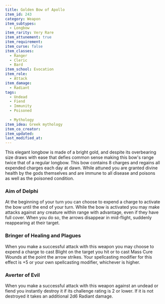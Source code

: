 ```yaml
---
title: Golden Bow of Apollo
item_id: 243
category: Weapon
item_subtypes:
  - Longbow
item_rarity: Very Rare
item_attunement: true
item_requirement:
item_curse: false
item_classes:
  - Ranger
  - Cleric
  - Bard
item_school: Evocation
item_role:
  - Attack
item_damage:
  - Radiant
tags:
  - Undead
  - Fiend
  - Immunity
  - Poisoned
  
  - Mythology
item_idea: Greek mythology
item_co_creator:
item_updated:
last_modified_at:
---
```


This elegant longbow is made of a bright gold, and despite its overbearing size draws with ease that defies common sense making this bow's range twice that of a regular longbow. This bow contains 8 charges and regains all expended charges each day at dawn.
While attuned you are granted divine health by the gods themselves and are immune to all disease and poisons as well as the poisoned condition.

### Aim of Delphi

At the beginning of your turn you can choose to expend a charge to activate the bow until the end of your turn. While the bow is activated you may make attacks against any creature within range with advantage, even if they have full cover. When you do so, the arrows disappear in mid-flight, suddenly reappearing at their target.

### Bringer of Healing and Plagues

When you make a successful attack with this weapon you may choose to expend a charge to cast <magic-spell>Blight</magic-spell> on the target you hit or to cast <magic-spell>Mass Cure Wounds</magic-spell> at the point the arrow strikes. Your spellcasting modifier for this effect is +5 or your own spellcasting modifier, whichever is higher.

### Averter of Evil

When you make a successful attack with this weapon against an undead or fiend you instantly destroy it if its challenge rating is 2 or lower. If it is not destroyed it takes an additional 2d6 Radiant damage.
